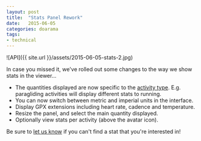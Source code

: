 ```yaml
---
layout: post
title:  "Stats Panel Rework"
date:   2015-06-05
categories: doarama
tags:
- technical
---
```



[]()
![API]({{ site.url }}/assets/2015-06-05-stats-2.jpg)

In case you missed it, we've rolled out some changes to the way we show stats in the viewer...

* The quantities displayed are now specific to the [activity type](/doarama/2015/04/24/activity-type.html).  E.g. paragliding activities will display different stats to running.
* You can now switch between metric and imperial units in the interface.
* Display GPX extensions including heart rate, cadence and temperature.
* Resize the panel, and select the main quantity displayed.
* Optionally view stats per activity (above the avatar icon).

Be sure to [let us know](mailto:support@doarama.com) if you can't find a stat that you're interested in!